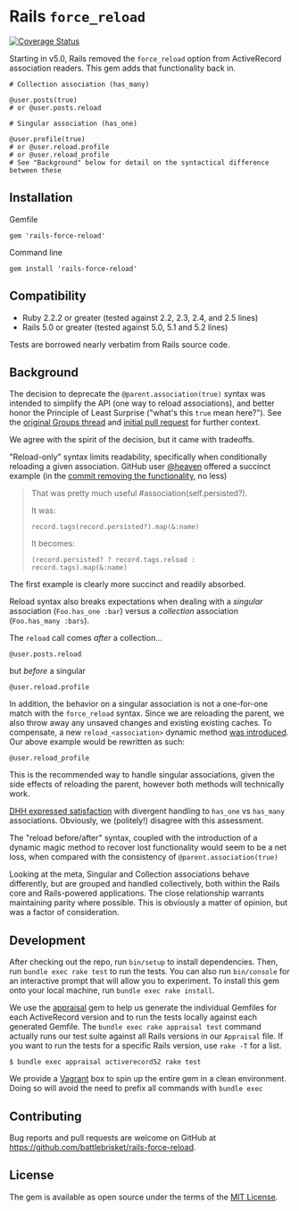 # Rails `force_reload`

[![Coverage Status](https://coveralls.io/repos/github/BattleBrisket/rails-force-reload/badge.svg?branch=master)](https://coveralls.io/github/BattleBrisket/rails-force-reload?branch=master)

Starting in v5.0, Rails removed the `force_reload` option from ActiveRecord association readers. This gem adds that functionality back in.

```
# Collection association (has_many)

@user.posts(true)
# or @user.posts.reload

# Singular association (has_one)

@user.profile(true)
# or @user.reload.profile
# or @user.reload_profile
# See "Background" below for detail on the syntactical difference between these
```
## Installation

Gemfile
```
gem 'rails-force-reload'
```

Command line
```
gem install 'rails-force-reload'
```

## Compatibility

- Ruby 2.2.2 or greater (tested against 2.2, 2.3, 2.4, and 2.5 lines)
- Rails 5.0 or greater (tested against 5.0, 5.1 and 5.2 lines)

Tests are borrowed nearly verbatim from Rails source code.

## Background

The decision to deprecate the `@parent.association(true)` syntax was intended to simplify the API (one way to reload associations), and better honor the Principle of Least Surprise ("what's this `true` mean here?"). See the [original Groups thread](https://groups.google.com/forum/#!topic/rubyonrails-core/6ZPPg1ZmjQA/discussion) and [initial pull request](https://github.com/rails/rails/pull/20888) for further context.

We agree with the spirit of the decision, but it came with tradeoffs.

"Reload-only" syntax limits readability, specifically when conditionally reloading a given association. GitHub user [@heaven](https://github.com/heaven) offered a succinct example (in the [commit removing the functionality](https://github.com/rails/rails/commit/09cac8c67afdc4b2a1c6ae07931ddc082629b277#commitcomment-23704911), no less)

> That was pretty much useful #association(self.persisted?).
>
> It was:
>
> `record.tags(record.persisted?).map(&:name)`
>
> It becomes:
>
> `(record.persisted? ? record.tags.reload : record.tags).map(&:name)`

The first example is clearly more succinct and readily absorbed.

Reload syntax also breaks expectations when dealing with a _singular_ association (`Foo.has_one :bar`) versus a _collection_ association (`Foo.has_many :bars`).

The `reload` call comes _after_ a collection...

```
@user.posts.reload
```

but _before_ a singular

```
@user.reload.profile
```

In addition, the behavior on a singular association is not a one-for-one match with the `force_reload` syntax. Since we are reloading the parent, we also throw away any unsaved changes and existing existing caches. To compensate, a new `reload_<association>` dynamic method [was introduced](https://github.com/rails/rails/pull/27133). Our above example would be rewritten as such:

```
@user.reload_profile
```

This is the recommended way to handle singular associations, given the side effects of reloading the parent, however both methods will technically work.

[DHH expressed satisfaction](https://groups.google.com/d/msg/rubyonrails-core/6ZPPg1ZmjQA/kTT-GKwew10J) with divergent handling to `has_one` vs `has_many` associations. Obviously, we (politely!) disagree with this assessment.

The "reload before/after" syntax, coupled with the introduction of a dynamic magic method to recover lost functionality would seem to be a net loss, when compared with the consistency of `@parent.association(true)`

Looking at the meta, Singular and Collection associations behave differently, but are grouped and handled collectively, both within the Rails core and Rails-powered applications. The close relationship warrants maintaining parity where possible. This is obviously a matter of opinion, but was a factor of consideration.

## Development

After checking out the repo, run `bin/setup` to install dependencies. Then, run `bundle exec rake test` to run the tests. You can also run `bin/console` for an interactive prompt that will allow you to experiment. To install this gem onto your local machine, run `bundle exec rake install`.

We use the [appraisal](https://github.com/thoughtbot/appraisal) gem to help us generate the individual Gemfiles for each ActiveRecord version and to run the tests locally against each generated Gemfile. The `bundle exec rake appraisal test` command actually runs our test suite against all Rails versions in our `Appraisal` file. If you want to run the tests for a specific Rails version, use `rake -T` for a list.

```shell
$ bundle exec appraisal activerecord52 rake test
```

We provide a [Vagrant](https://www.vagrantup.com) box to spin up the entire gem in a clean environment. Doing so will avoid the need to prefix all commands with `bundle exec`

## Contributing

Bug reports and pull requests are welcome on GitHub at https://github.com/battlebrisket/rails-force-reload.

## License

The gem is available as open source under the terms of the [MIT License](http://opensource.org/licenses/MIT).
